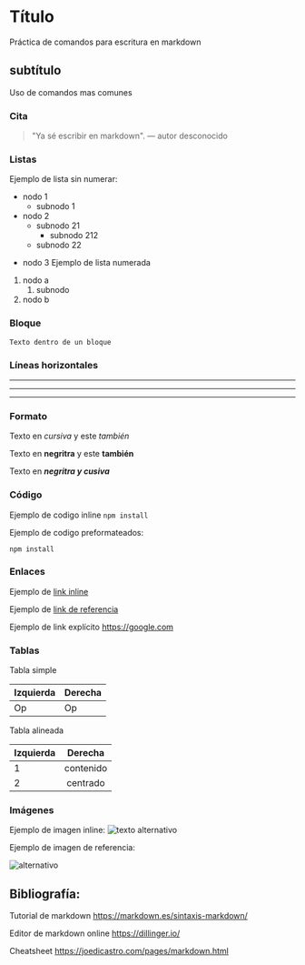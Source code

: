# Título
Práctica de comandos para escritura en markdown
## subtítulo
Uso de comandos mas comunes
### Cita 
> "Ya sé escribir en markdown".  — autor desconocido
### Listas
Ejemplo de lista sin numerar:
- nodo 1
	+ subnodo 1
- nodo 2
	* subnodo 21
		+ subnodo 212
	* subnodo 22
* nodo 3
Ejemplo de lista numerada
1. nodo a
	1. subnodo
2. nodo b
### Bloque
~~~
Texto dentro de un bloque
~~~
### Líneas horizontales

----
***
___
### Formato
Texto en *cursiva* y este _también_

Texto en **negritra** y este __también__

Texto en ***negritra y cusiva***
### Código
Ejemplo de codigo inline `npm install` 

Ejemplo de codigo preformateados:

	npm install
### Enlaces
Ejemplo de [link inline](google.com)

Ejemplo de [link de referencia][mienlace]

Ejemplo de link explícito <https://google.com>
### Tablas
Tabla simple

Izquierda | Derecha
-- | --
Op | Op

Tabla alineada

Izquierda | Derecha
:-- | :--:
1 | contenido
2 | centrado
### Imágenes
Ejemplo de imagen inline:
![texto alternativo](https://via.placeholder.com/100x50 "texto para hover")

Ejemplo de imagen de referencia: 

![alternativo][urlImagen]
## Bibliografía:
Tutorial de markdown <https://markdown.es/sintaxis-markdown/>

Editor de markdown online <https://dillinger.io/>

Cheatsheet <https://joedicastro.com/pages/markdown.html>

[//]: # (aqui van las referencias)
[mienlace]: https://github.com
[urlImagen]: https://via.placeholder.com/50.png
